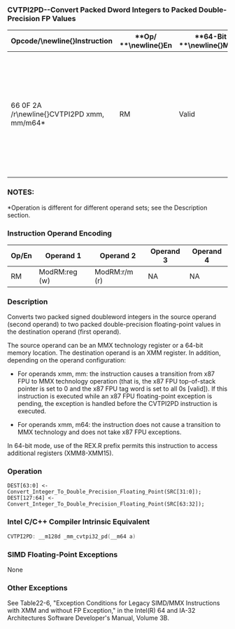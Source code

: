 ### CVTPI2PD--Convert Packed Dword Integers to Packed Double-Precision FP Values


|**Opcode/**\newline{}**Instruction**|**Op/ **\newline{}**En**|**64-Bit **\newline{}**Mode**|**Compat/**\newline{}**Leg Mode**|**Description**|
|------------------------------------|------------------------|-----------------------------|---------------------------------|---------------|
|66 0F 2A /r\newline{}CVTPI2PD xmm, mm/m64*|RM|Valid|Valid|Convert two packed signed doubleword integers from mm/mem64 to two packed double-precision floating-point values in xmm.|
### NOTES:


*Operation is different for different operand sets; see the Description section.

### Instruction Operand Encoding


|Op/En|Operand 1|Operand 2|Operand 3|Operand 4|
|-----|---------|---------|---------|---------|
|RM|ModRM:reg (w)|ModRM:r/m (r)|NA|NA|
### Description


Converts two packed signed doubleword integers in the source operand (second operand) to two packed double-precision floating-point values in the destination operand (first operand). 

The source operand can be an MMX technology register or a 64-bit memory location. The destination operand is an XMM register. In addition, depending on the operand configuration:

*  For operands xmm, mm: the instruction causes a transition from x87 FPU to MMX technology operation (that is, the x87 FPU top-of-stack pointer is set to 0 and the x87 FPU tag word is set to all 0s [valid]). If this instruction is executed while an x87 FPU floating-point exception is pending, the exception is handled before the CVTPI2PD instruction is executed.

*  For operands xmm, m64: the instruction does not cause a transition to MMX technology and does not take x87 FPU exceptions.

In 64-bit mode, use of the REX.R prefix permits this instruction to access additional registers (XMM8-XMM15).


### Operation

```info-verb
DEST[63:0] <- Convert_Integer_To_Double_Precision_Floating_Point(SRC[31:0]);
DEST[127:64] <- Convert_Integer_To_Double_Precision_Floating_Point(SRC[63:32]);
```

### Intel C/C++ Compiler Intrinsic Equivalent

```cpp
CVTPI2PD: __m128d _mm_cvtpi32_pd(__m64 a)
```
### SIMD Floating-Point Exceptions


None

### Other Exceptions


See Table22-6, "Exception Conditions for Legacy SIMD/MMX Instructions with XMM and without FP Exception," in the Intel(R) 64 and IA-32 Architectures Software Developer's Manual, Volume 3B.

